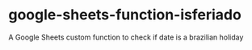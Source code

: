 # google-sheets-function-isferiado
A Google Sheets custom function to check if date is a brazilian holiday
